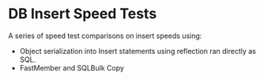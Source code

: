 # DB Insert Speed Tests

A series of speed test comparisons on insert speeds using:

* Object serialization into Insert statements using reflection ran directly as SQL.
* FastMember and SQLBulk Copy
